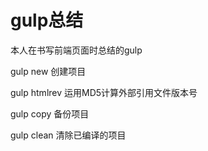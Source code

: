 # gulp总结

本人在书写前端页面时总结的gulp


gulp new  创建项目

gulp htmlrev  运用MD5计算外部引用文件版本号

gulp copy 备份项目

gulp clean 清除已编译的项目

